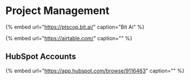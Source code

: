 # Project Management

{% embed url="https://ptscop.bit.ai/" caption="Bit Ai" %}

{% embed url="https://airtable.com/" caption="" %}

## HubSpot Accounts

{% embed url="https://app.hubspot.com/browse/9116463" caption="" %}

